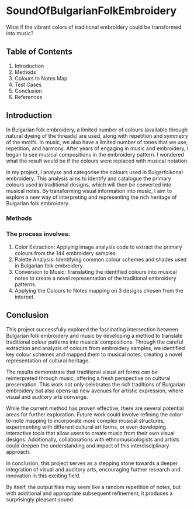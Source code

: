 # SoundOfBulgarianFolkEmbroidery
What if the vibrant colors of traditional embroidery could be transformed into music?

## Table of Contents
1. Introduction
2. Methods
3. Colours to Notes Map
4. Test Cases
5. Conclusion
6. References

## Introduction

In Bulgarian folk embroidery, a limited number of colours (available through natural dyeing of the threads) are used, along with repetition and symmetry of the motifs.
In music, we also have a limited number of tones that we use, repetition, and harmony.
After years of engaging in music and embroidery, I began to see musical compositions in the embroidery pattern. 
I wondered what the result would be if the colours were replaced with musical notation.

In my project, I analyse and categorise the colours used in Bulgarfolkonal embroidery. 
This analysis aims to identify and catalogue the primary colours used in traditional designs, which will then be converted into musical notes. 
By transforming visual information into music, I aim to explore a new way of interpreting and representing the rich heritage of Bulgarian folk embroidery.

### Methods

### The process involves:

1. Color Extraction: Applying image analysis code to extract the primary colours from the 144 embroidery samples.
2. Palette Analysis: Identifying common colour schemes and shades used in Bulgarian folk embroidery.
3. Conversion to Music: Translating the identified colours into musical notes to create a novel representation of the traditional embroidery patterns.
4. Applying the Colours to Notes mapping on 3 designs chosen from the internet.

## Conclusion

This project successfully explored the fascinating intersection between Bulgarian folk embroidery and music by developing a method to translate traditional colour patterns into musical compositions. Through the careful extraction and analysis of colours from embroidery samples, we identified key colour schemes and mapped them to musical notes, creating a novel representation of cultural heritage.

The results demonstrate that traditional visual art forms can be reinterpreted through music, offering a fresh perspective on cultural preservation. This work not only celebrates the rich traditions of Bulgarian embroidery but also opens up new avenues for artistic expression, where visual and auditory arts converge.

While the current method has proven effective, there are several potential areas for further exploration. Future work could involve refining the color-to-note mapping to incorporate more complex musical structures, experimenting with different cultural art forms, or even developing interactive tools that allow users to create music from their own visual designs. Additionally, collaborations with ethnomusicologists and artists could deepen the understanding and impact of this interdisciplinary approach.

In conclusion, this project serves as a stepping stone towards a deeper integration of visual and auditory arts, encouraging further research and innovation in this exciting field.

By itself, the output files may seem like a random repetition of notes, but with additional and appropriate subsequent refinement, it produces a surprisingly pleasant sound.
